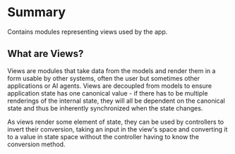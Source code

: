#  Summary

Contains modules representing views used by the app.

## What are Views?

Views are modules that take data from the models and render them in a form usable by other systems, often the user but sometimes other applications or AI agents. Views are decoupled from models to ensure application state has one canonical value - if there has to be multiple renderings of the internal state, they will all be dependent on the canonical state and thus be inherently synchronized when the state changes.

As views render some element of state, they can be used by controllers to invert their conversion, taking an input in the view's space and converting it to a value in state space without the controller having to know the conversion method. 
